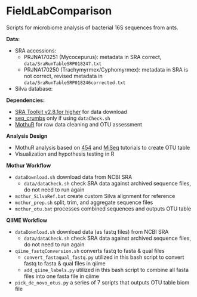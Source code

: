 # FieldLabComparison

Scripts for microbiome analysis of bacterial 16S sequences from ants.

**Data:** 
* SRA accessions:
	* PRJNA170251 (Mycocepurus): metadata in SRA correct, `data/SraRunTableSRP018247.txt`
	* PRJNA170250 (Trachymyrmex/Cyphomyrmex): metadata in SRA is not correct, revised metadata in `data/SraRunTableSRP018246corrected.txt` 
* Silva database:

**Dependencies:**
* [SRA Toolkit v2.8.1or higher](https://github.com/ncbi/sra-tools) for data download
* [seq_crumbs](https://bioinf.comav.upv.es/seq_crumbs/) only if using `dataCheck.sh` 
* [MothuR](https://mothur.org/wiki/Download_mothur) for raw data cleaning and OTU assessment

**Analysis Design**
* MothuR analysis based on [454](https://www.mothur.org/wiki/454_SOP) and [MiSeq](https://www.mothur.org/wiki/MiSeq_SOP) tutorials to create OTU table
* Visualization and hypothesis testing in R

**Mothur Workflow**
* `dataDownload.sh` download data from NCBI SRA 
	* `data/dataCheck.sh` check SRA data against archived sequence files, do not need to run again
* `mothur_SilvaRef.bat` create custom Silva alignment for reference
* `mothur_prep.sh` split, trim, and aggregate sequence files
* `mothur_otu.bat` processes combined sequences and outputs OTU table

**QIIME Workflow**
* `dataDownload.sh` download data (as fastq files) from NCBI SRA 
	* `data/dataCheck.sh` check SRA data against archived sequence files, do not need to run again
* `qiime_fastqConversion.sh` converts fastq to fasta & qual files	
	* `convert_fastaqual_fastq.py` utilized in this bash script to convert fastq to fasta & qual files in qiime
	* `add_qiime_labels.py` utilized in this bash script to combine all fasta files into one fasta file in qiime
* `pick_de_novo_otus.py` a series of 7 scripts that outputs OTU table biom file

